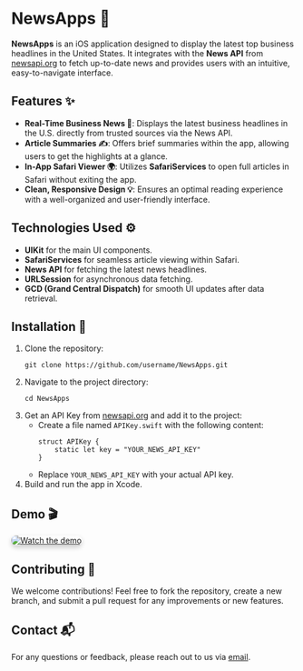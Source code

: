 <h1>NewsApps 📱</h1>

<p><strong>NewsApps</strong> is an iOS application designed to display the latest top business headlines in the United States. It integrates with the <strong>News API</strong> from <a href="https://newsapi.org/" target="_blank">newsapi.org</a> to fetch up-to-date news and provides users with an intuitive, easy-to-navigate interface.</p>

<h2>Features ✨</h2>
<ul>
    <li><strong>Real-Time Business News 📰</strong>: Displays the latest business headlines in the U.S. directly from trusted sources via the News API.</li>
    <li><strong>Article Summaries ✍️</strong>: Offers brief summaries within the app, allowing users to get the highlights at a glance.</li>
    <li><strong>In-App Safari Viewer 🌍</strong>: Utilizes <strong>SafariServices</strong> to open full articles in Safari without exiting the app.</li>
    <li><strong>Clean, Responsive Design 💡</strong>: Ensures an optimal reading experience with a well-organized and user-friendly interface.</li>
</ul>

<h2>Technologies Used ⚙️</h2>
<ul>
    <li><strong>UIKit</strong> for the main UI components.</li>
    <li><strong>SafariServices</strong> for seamless article viewing within Safari.</li>
    <li><strong>News API</strong> for fetching the latest news headlines.</li>
    <li><strong>URLSession</strong> for asynchronous data fetching.</li>
    <li><strong>GCD (Grand Central Dispatch)</strong> for smooth UI updates after data retrieval.</li>
</ul>

<h2>Installation 🚀</h2>
<ol>
    <li>Clone the repository:
        <pre><code>git clone https://github.com/username/NewsApps.git</code></pre>
    </li>
    <li>Navigate to the project directory:
        <pre><code>cd NewsApps</code></pre>
    </li>
    <li>Get an API Key from <a href="https://newsapi.org/" target="_blank">newsapi.org</a> and add it to the project:
        <ul>
            <li>Create a file named <code>APIKey.swift</code> with the following content:
                <pre><code>struct APIKey {
    static let key = "YOUR_NEWS_API_KEY"
}</code></pre>
            </li>
            <li>Replace <code>YOUR_NEWS_API_KEY</code> with your actual API key.</li>
        </ul>
    </li>
    <li>Build and run the app in Xcode.</li>
</ol>

<h2>Demo 🎬</h2>
<p><a href="https://github.com/user-attachments/assets/79b7bdaf-0716-4a0c-be85-b3d58b016d64" target="_blank">
    <img src="https://img.youtube.com/vi/WfN0qAbw3Bw/0.jpg" alt="Watch the demo" style="max-width:100%; border-radius:8px; box-shadow:0 4px 8px rgba(0, 0, 0, 0.2);">
</a></p>

<h2>Contributing 🤝</h2>
<p>We welcome contributions! Feel free to fork the repository, create a new branch, and submit a pull request for any improvements or new features.</p>

<h2>Contact 📬</h2>
<p>For any questions or feedback, please reach out to us via <a href="mailto:mnurjaman035@gmail.com">email</a>.</p>
